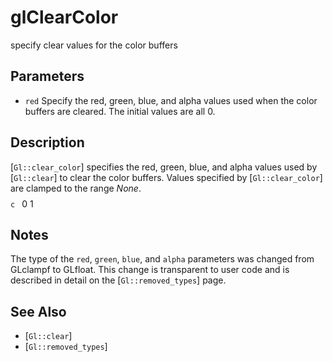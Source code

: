# glClearColor
specify clear values for the color buffers

## Parameters
- `red`
  Specify the red, green, blue, and alpha values used when the color
  buffers are cleared. The initial values are all 0.

## Description
[`Gl::clear_color`] specifies the red, green, blue, and alpha values
  used by [`Gl::clear`] to clear the color buffers. Values specified by
  [`Gl::clear_color`] are clamped to the range $None$. $$ $$ ```c ``` 0
  1

## Notes
The type of the `red`, `green`, `blue`, and `alpha` parameters was
  changed from GLclampf to GLfloat. This change is transparent to user
  code and is described in detail on the [`Gl::removed_types`] page.

## See Also
- [`Gl::clear`]
- [`Gl::removed_types`]
